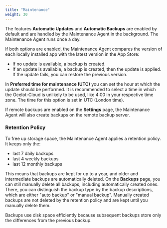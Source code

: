 ```yaml
---
title: "Maintenance"
weight: 30
---
```


The features **Automatic Updates** and **Automatic Backups** are enabled by default and are handled by the Maintenance Agent in the background. The Maintenance Agent runs once a day.

If both options are enabled, the Maintenance Agent compares the version of each locally installed app with the latest version in the App Store:
* If no update is available, a backup is created.
* If an update is available, a backup is created, then the update is applied. If the update fails, you can restore the previous version.

In **Preferred time for maintenance (UTC)** you can set the hour at which the update should be performed. It is recommended to select a time in which the Ocelot-Cloud is unlikely to be used, like 4:00 in your respective time zone. The time for this option is set in UTC (London time).

If remote backups are enabled on the **Settings** page, the Maintenance Agent will also create backups on the remote backup server.

### Retention Policy

To free up storage space, the Maintenance Agent applies a retention policy. It keeps only the:
* last 7 daily backups
* last 4 weekly backups
* last 12 monthly backups

This means that backups are kept for up to a year, and older and intermediate backups are automatically deleted. On the **Backups** page, you can still manually delete all backups, including automatically created ones. There, you can distinguish the backup type by the backup descriptions, which are either "auto backup" or "manual backup". Manually created backups are not deleted by the retention policy and are kept until you manually delete them.

Backups use disk space efficiently because subsequent backups store only the differences from the previous backup.
